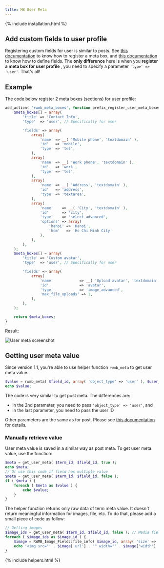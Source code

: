 ```yaml
---
title: MB User Meta
---
```


{% include installation.html %}

## Add custom fields to user profile

Registering custom fields for user is similar to posts. See [this documentation](/registering-meta-boxes/) to know how to register a meta box, and [this documentation](/define-fields/) to know how to define fields. The **only difference** here is when you **register a meta box for user profile** , you need to specify a parameter `'type' => 'user'`. That's all!

## Example

The code below register 2 meta boxes (sections) for user profile:

```php
add_action( 'rwmb_meta_boxes', function prefix_register_user_meta_boxes( $meta_boxes ) {
    $meta_boxes[] = array(
        'title' => 'Contact Info',
        'type'  => 'user', // Specifically for user

        'fields' => array(
            array(
                'name' => __( 'Mobile phone', 'textdomain' ),
                'id'   => 'mobile',
                'type' => 'tel',
            ),
            array(
                'name' => __( 'Work phone', 'textdomain' ),
                'id'   => 'work',
                'type' => 'tel',
            ),
            array(
                'name' => __( 'Address', 'textdomain' ),
                'id'   => 'address',
                'type' => 'textarea',
            ),
            array(
                'name'    => __( 'City', 'textdomain' ),
                'id'      => 'city',
                'type'    => 'select_advanced',
                'options' => array(
                    'hanoi' => 'Hanoi',
                    'hcm'   => 'Ho Chi Minh City'
                ),
            ),
        ),
    );
    $meta_boxes[] = array(
        'title' => 'Custom avatar',
        'type'  => 'user', // Specifically for user

        'fields' => array(
            array(
                'name'            => __( 'Upload avatar', 'textdomain' ),
                'id'              => 'avatar',
                'type'            => 'image_advanced',
                'max_file_uploads' => 1,
            ),
        ),
    );

    return $meta_boxes;
}
```

Result:

![User meta screenshot](https://i.imgur.com/mRZJKhZ.png)

## Getting user meta value

Since version 1.1, you're able to use helper function `rwmb_meta` to get user meta value.

```php
$value = rwmb_meta( $field_id, array( 'object_type' => 'user' ), $user_id );
echo $value;
```

The code is very similar to get post meta. The differences are:
- In the 2nd parameter, you need to pass `'object_type' => 'user'`, and
- In the last parameter, you need to pass the user ID

Other parameters are the same as for post. Please see [this documentation](/displaying-fields/) for details.

### Manually retrieve value

User meta value is saved in a similar way as post meta. To get user meta value, use the function:

```php
$meta = get_user_meta( $term_id, $field_id, true );
echo $meta;
// Or use this code if field has multiple value
$meta = get_user_meta( $term_id, $field_id, false );
if ( $meta ) {
    foreach ( $meta as $value ) {
        echo $value;
    }
}
```

The helper function returns only raw data of term meta value. It doesn't return meaningful information for images, file, etc. To do that, please add a small piece of code as follow:

```php
// Getting images
$image_ids = get_user_meta( $term_id, $field_id, false ); // Media fields are always multiple.
foreach ( $image_ids as $image_id ) {
    $image = RWMB_Image_Field::file_info( $image_id, array( 'size' => 'thumbnail' ) );
    echo '<img src="' . $image['url'] . '" width="' . $image['width'] . '" height="' . $image['height'] . '" />';
}
```

{% include helpers.html %}